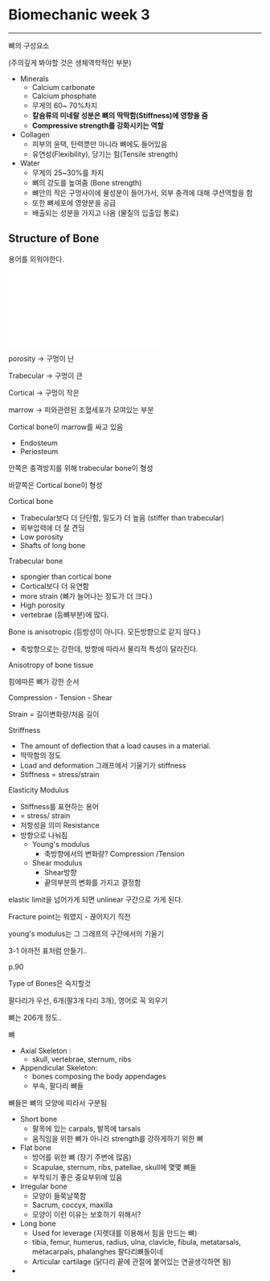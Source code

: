 # Biomechanic week 3

---

뼈의 구성요소

(주의깊게 봐야할 것은 생체역학적인 부분)

- Minerals
  - Calcium carbonate
  - Calcium phosphate
  - 무게의 60~ 70%차지
  - **칼슘류의 미네랄 성분은 뼈의 딱딱함(Stiffness)에 영향을 줌**
  - **Compressive strength를 강화시키는 역할**
- Collagen
  - 피부의 윤택, 탄력뿐만 아니라 뼈에도 들어있음
  - 유연성(Flexibility), 당기는 힘(Tensile strength)
- Water
  - 무게의 25~30%를 차지
  - 뼈의 강도를 높여줌 (Bone strength)
  - 뼈안의 작은 구멍사이에 물성분이 들어가서, 외부 충격에 대해 쿠션역할을 함
  - 또한 뼈세포에 영양분을 공급
  - 배출되는 성분을 가지고 나옴 (물질의 입출입 통로)

## Structure of Bone

용어를 외워야한다.



![image-20200413094258400](/home/ines/sss/internal2.xml)

porosity -> 구멍이 난

Trabecular -> 구멍이 큰

Cortical -> 구멍이 작은

marrow -> 피와관련된 조혈세포가 모여있는 부분

Cortical bone이 marrow를 싸고 있음

- Endosteum
- Periosteum



안쪽은 충격방지를 위해 trabecular bone이 형성

바깥쪽은 Cortical bone이 형성



Cortical bone

- Trabecular보다 더 단단함, 밀도가 더 높음 (stiffer than trabecular)
- 외부압력에 더 잘 견딤
- Low porosity
- Shafts of long bone

Trabecular bone

- spongier than cortical bone
- Cortical보다 더 유연함
- more strain (뼈가 늘어나는 정도가 더 크다.)
- High porosity
- vertebrae (등뼈부분)에 많다.



Bone is anisotropic (등방성이 아니다. 모든방향으로 같지 않다.)

- 축방향으로는 강한데, 방향에 따라서 물리적 특성이 달라진다.



Anisotropy of bone tissue

힘에따른 뼈가 강한 순서

Compression - Tension - Shear



Strain = 길이변화량/처음 길이

Striffness

- The amount of deflection that a load causes in a material.
- 딱딱함의 정도
- Load and deformation 그래프에서 기울기가 stiffness
- Stiffness = stress/strain



Elasticity Modulus

- Stiffness를 표현하는 용어
- = stress/ strain
- 저항성을 의미 Resistance
- 방향으로 나눠짐
  - Young's modulus
    - 축방향에서의 변화량? Compression /Tension
  - Shear modulus
    - Shear방향 
    - 끝의부분의 변화를 가지고 결정함

elastic limit을 넘어가게 되면 unlinear 구간으로 가게 된다.

Fracture point는 뭐였지 - 끊어지기 직전

young's modulus는 그 그래프의 구간에서의 기울기



3-1 아까전 표처럼 만들기..



p.90

Type of Bones은 숙지할것

팔다리가 우선, 6개(팔3개 다리 3개), 영어로 꼭 외우기

뼈는 206개 정도..

뼈

- Axial Skeleton :
  - skull, vertebrae, sternum, ribs
- Appendicular Skeleton:
  - bones composing the body  appendages
  - 부속, 팔다리 뼈들



뼈들은 뼈의 모양에 따라서 구분됨

- Short bone
  - 팔목에 있는 carpals, 발목에 tarsals
  - 움직임을 위한 뼈가 아니라 strength를 강하게하기 위한 뼈
- Flat bone
  - 방어를 위한 뼈 (장기 주변에 많음)
  - Scapulae, sternum, ribs, patellae, skull에 몇몇 뼈들
  - 부착되기 좋은 중요부위에 있음
- Irregular bone
  - 모양이 들쭉날쭉함
  - Sacrum, coccyx, maxilla
  - 모양이 이런 이유는 보호하기 위해서?
- Long bone
  - Used for leverage (지렛대를 이용해서 힘을 만드는 뼈)
  - tibia, femur, humerus, radius, ulna, clavicle, fibula, metatarsals, metacarpals, phalanghes 팔다리뼈들이네
  - Articular cartilage (닭다리 끝에 관절에 붙어있는 연골생각하면 됨)
- 
